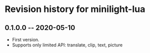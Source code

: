 # Revision history for minilight-lua

## 0.1.0.0 -- 2020-05-10

* First version.
* Supports only limited API: translate, clip, text, picture
